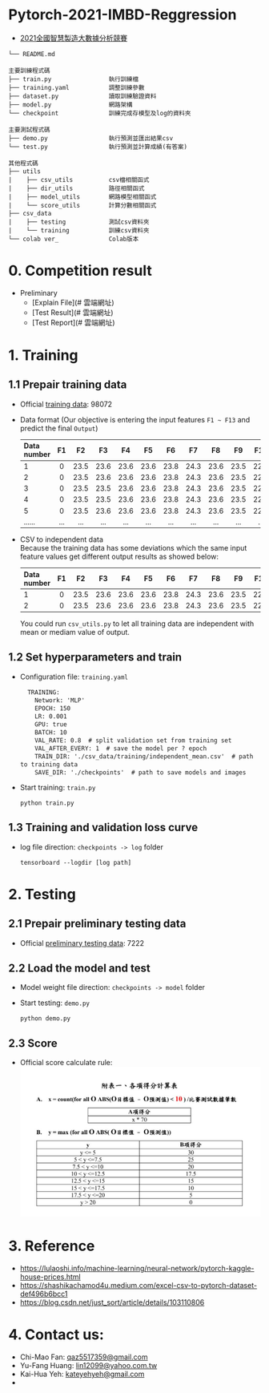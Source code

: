 # Pytorch-2021-IMBD-Reggression
- [2021全國智慧製造大數據分析競賽](https://imbd2021.thu.edu.tw/)  

```
└── README.md 

主要訓練程式碼
├── train.py                執行訓練檔
├── training.yaml           調整訓練參數
├── dataset.py              讀取訓練驗證資料
├── model.py                網路架構
└── checkpoint              訓練完成存模型及log的資料夾

主要測試程式碼   
├── demo.py                 執行預測並匯出結果csv
└── test.py                 執行預測並計算成績(有答案)

其他程式碼
├── utils
|    ├── csv_utils          csv檔相關函式
|    ├── dir_utils          路徑相關函式
|    ├── model_utils        網路模型相關函式
|    └── score_utils        計算分數相關函式
├── csv_data
|    ├── testing            測試csv資料夾    
|    └── training           訓練csv資料夾
└── colab ver_              Colab版本
```  
# 0. Competition result  
- Preliminary  
    - [Explain File](# 雲端網址)  
    - [Test Result](# 雲端網址)  
    - [Test Report](# 雲端網址)  

# 1. Training   

## 1.1 Prepair training data  
- Official [training data](https://drive.google.com/file/d/1xj7Wpev5k48hP6nBoEFJURd-hoPy4Bzv/view?usp=sharing): 98072  
- Data format (Our objective is entering the input features `F1 ~ F13` and predict the final `Output`)  

    | Data number | F1  | F2  | F3  | F4  | F5  | F6  | F7  | F8  | F9  | F10  | F11  | F12  | F13  |Output|  
    | ----------- |:---:|:---:|:---:|:---:|:---:|:---:|:---:|:---:|:---:|:----:|:----:|:----:|:----:|:----:|  
    | 1           |0	|23.5 |23.6 |23.6 |23.6	|23.8 |24.3 |23.6 |23.5 |22.6  |23.3  |	23.1 |22.3  |0     |  
    | 2           |0	|23.5 |23.6 |23.6 |23.6	|23.8 |24.3 |23.6 |23.5 |22.6  |23.3  |	23.1 |22.3  |-0.6  |  
    | 3           |0	|23.5 |23.5 |23.6 |23.6	|23.8 |24.3 |23.6 |23.5 |22.6  |23.3  |	23.1 |22.3  |0.6   |  
    | 4           |0	|23.5 |23.5 |23.6 |23.6	|23.8 |24.3 |23.6 |23.5 |22.6  |23.3  |	23.1 |22.3  |-0.6  |  
    | 5           |0	|23.5 |23.6 |23.6 |23.6	|23.8 |24.3 |23.6 |23.5 |22.6  |23.3  |	23.1 |22.3  |-0.3  |  
    | ......      |...	|...  |...  |...  |...  |...  |...  |...  |...  |...   |...   |...   |...   |...   |  
    
- CSV to independent data  
  Because the training data has some deviations which the same input feature values get different output results as showed below:  
  
    | Data number | F1  | F2  | F3  | F4  | F5  | F6  | F7  | F8  | F9  | F10  | F11  | F12  | F13  |Output|  
    | ----------- |:---:|:---:|:---:|:---:|:---:|:---:|:---:|:---:|:---:|:----:|:----:|:----:|:----:|:----:|  
    | 1           |0	|23.5 |23.6 |23.6 |23.6	|23.8 |24.3 |23.6 |23.5 |22.6  |23.3  |	23.1 |22.3  |0     |  
    | 2           |0	|23.5 |23.6 |23.6 |23.6	|23.8 |24.3 |23.6 |23.5 |22.6  |23.3  |	23.1 |22.3  |-0.6  |  
    
  You could run `csv_utils.py` to let all training data are independent with mean or mediam value of output.  
    
## 1.2 Set hyperparameters and train  
- Configuration file: `training.yaml`  

  ```
    TRAINING:
      Network: 'MLP'
      EPOCH: 150
      LR: 0.001
      GPU: true
      BATCH: 10
      VAL_RATE: 0.8  # split validation set from training set
      VAL_AFTER_EVERY: 1  # save the model per ? epoch
      TRAIN_DIR: './csv_data/training/independent_mean.csv'  # path to training data
      SAVE_DIR: './checkpoints'  # path to save models and images

  ```
  
- Start training: `train.py`  

    ```
    python train.py
    ```  
## 1.3 Training and validation loss curve  
- log file direction: `checkpoints -> log` folder  

    ```
    tensorboard --logdir [log path]
    ```

# 2. Testing
## 2.1 Prepair preliminary testing data  
- Official [preliminary testing data](https://drive.google.com/file/d/17b03rxEfXTGlcSLJCv-W-ctTWsYwhA3c/view?usp=sharing): 7222  


## 2.2 Load the model and test  
- Model weight file direction: `checkpoints -> model` folder  
- Start testing: `demo.py`  
  
    ```
    python demo.py
    ```
    
## 2.3 Score  
- Official score calculate rule:  
  <img src="figures/score_rule.JPG" alt="arch" width="600" style="zoom:100%;" />  

# 3. Reference  
- https://lulaoshi.info/machine-learning/neural-network/pytorch-kaggle-house-prices.html  
- https://shashikachamod4u.medium.com/excel-csv-to-pytorch-dataset-def496b6bcc1  
- https://blog.csdn.net/just_sort/article/details/103110806  

  
# 4. Contact us:  
- Chi-Mao Fan: qaz5517359@gmail.com  
- Yu-Fang Huang: lin12099@yahoo.com.tw  
- Kai-Hua Yeh: kateyehyeh@gmail.com  
- 


